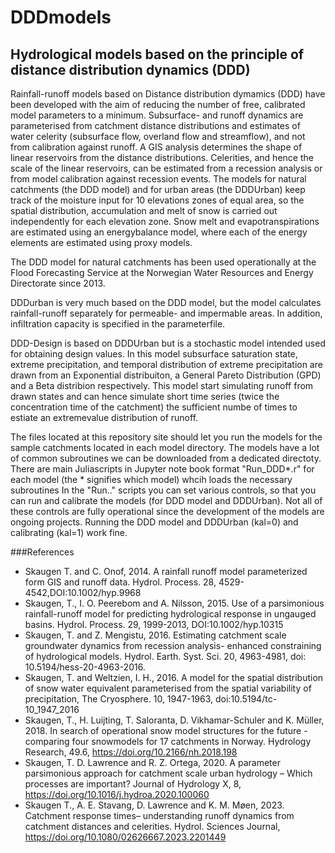 # DDDmodels
## Hydrological models based on the principle of distance distribution dynamics (DDD)
Rainfall-runoff models based on Distance distribution dymamics (DDD) have been developed with the aim of reducing the number of free, calibrated model parameters to a minimum. Subsurface- and runoff dynamics are parameterised from catchment distance distributions and estimates of water celerity (subsurface flow, overland flow and streamflow), and not from calibration against runoff. A GIS analysis determines the shape of linear reservoirs from the distance distributions. Celerities, and hence the scale of the linear reservoirs, can be estimated from a recession analysis or from model calibration against recession events. The models for natural catchments (the DDD model) and for urban areas (the DDDUrban) keep track of the moisture input for 10 elevations zones of equal area, so the spatial distribution, accumulation and melt of snow is carried out independently for each elevation zone. Snow melt and evapotranspirations are estimated using an energybalance model, where each of the energy elements are estimated using proxy models. 

The DDD model for natural catchments has been used operationally at the Flood Forecasting Service at the Norwegian Water Resources and Energy Directorate since 2013. 

DDDurban is very much based on the DDD model, but the model calculates rainfall-runoff separately for permeable- and impermable areas. In addition, infiltration capacity is specified in the parameterfile. 

DDD-Design is based on DDDUrban but is a stochastic model intended used for obtaining design values. In this model subsurface saturation state, extreme precipitation, and temporal distribution of extreme precipitation are drawn from an Exponential distribuiton, a General Pareto Distribution (GPD) and a Beta distribion respectively. This model start simulating runoff from drawn states and can hence simulate short time series (twice the concentration time of the catchment) the sufficient numbe of times to estiate an extremevalue distribution of runoff.   

The files located at this repository site should let you run the models for the sample catchments located in each model directory. The models have a lot of common subroutines we can be downloaded from a dedicated directoty. There are main Juliascripts in Jupyter note book format "Run_DDD*.r" for each model (the * signifies which model) whcih loads the necessary subroutines In the "Run.." scripts you can set various controls, so that you can run and calibrate the models (for DDD model and DDDUrban). Not all of these controls are fully operational since the development of the models are ongoing projects. Running the DDD model and DDDUrban (kal=0) and calibrating (kal=1) work fine.

###References
* Skaugen T. and C. Onof, 2014. A rainfall runoff model parameterized form GIS and runoff data. Hydrol. Process. 28, 4529-4542,DOI:10.1002/hyp.9968
* Skaugen, T., I. O. Peerebom and A. Nilsson, 2015. Use of a parsimonious rainfall-runoff model for predicting hydrological response in ungauged basins. Hydrol. Process. 29, 1999-2013, DOI:10.1002/hyp.10315
* Skaugen, T. and Z. Mengistu, 2016. Estimating catchment scale groundwater dynamics from recession analysis- enhanced constraining of hydrological models. Hydrol. Earth. Syst. Sci. 20, 4963-4981, doi: 10.5194/hess-20-4963-2016.
* Skaugen, T. and Weltzien, I. H., 2016. A model for the spatial distribution of snow water equivalent parameterised from the spatial variability of precipitation, The Cryosphere. 10, 1947-1963, doi:10.5194/tc-10_1947_2016
* Skaugen, T., H. Luijting, T. Saloranta, D. Vikhamar-Schuler and K. Müller, 2018. In search of operational snow model structures for the future - comparing four snowmodels for 17 catchments in Norway. Hydrology Research, 49.6, https://doi.org/10.2166/nh.2018.198
* Skaugen, T. D. Lawrence and R. Z. Ortega, 2020. A parameter parsimonious approach for catchment scale urban hydrology – Which processes are important? Journal of Hydrology X, 8, https://doi.org/10.1016/j.hydroa.2020.100060
* Skaugen T., A. E. Stavang, D. Lawrence and K. M. Møen, 2023. Catchment response times– understanding runoff dynamics from catchment distances and celerities. Hydrol. Sciences Journal, https://doi.org/10.1080/02626667.2023.2201449
